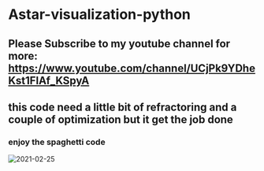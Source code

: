 # Astar-visualization-python
## Please Subscribe to my youtube channel for more: https://www.youtube.com/channel/UCjPk9YDheKst1FlAf_KSpyA
## this code need a little bit of refractoring and a couple of optimization but it get the job done
### enjoy the spaghetti code

![2021-02-25](https://user-images.githubusercontent.com/48150537/109139002-01d2a280-7781-11eb-9a38-4968416b5969.png)
